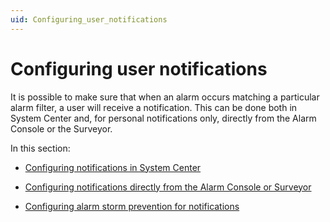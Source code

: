 ```yaml
---
uid: Configuring_user_notifications
---
```


# Configuring user notifications

It is possible to make sure that when an alarm occurs matching a particular alarm filter, a user will receive a notification. This can be done both in System Center and, for personal notifications only, directly from the Alarm Console or the Surveyor.

In this section:

- [Configuring notifications in System Center](Configuring_notifications_in_System_Center.md)

- [Configuring notifications directly from the Alarm Console or Surveyor](Configuring_notifications_directly_from_the_Alarm_Console_or_Surveyor.md)

- [Configuring alarm storm prevention for notifications](Configuring_alarm_storm_prevention_for_notifications.md)
